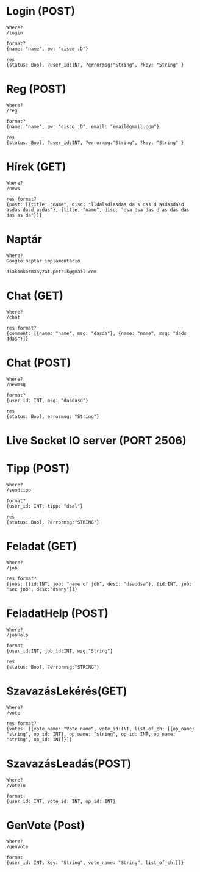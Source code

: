 # Login (POST)
    Where?
    /login

    format?  
    {name: "name", pw: "cisco :D"}

    res
    {status: Bool, ?user_id:INT, ?errormsg:"String", ?key: "String" }

# Reg (POST)

    Where?
    /reg

    format?
    {name: "name", pw: "cisco :D", email: "email@gmail.com"}

    res
    {status: Bool, ?user_id:INT, ?errormsg:"String", ?key: "String" }

# Hírek (GET)

    Where?
    /news

    res format?
    {post: [{title: "name", disc: "lldalsdlasdas da s das d asdasdasd asdas dasd asdas"}, {title: "name", disc: "dsa dsa das d as das das das as da"}]}

# Naptár

    Where?
    Google naptár implamentáció

    diakonkormanyzat.petrik@gmail.com

# Chat (GET)

    Where?
    /chat

    res format?
    {comment: [{name: "name", msg: "dasda"}, {name: "name", msg: "dads ddas"}]}


# Chat (POST)

    Where?
    /newmsg

    format?
    {user_id: INT, msg: "dasdasd"}

    res
    {status: Bool, errormsg: "String"}

# Live Socket IO server (PORT 2506)

# Tipp (POST)

    Where?
    /sendtipp

    format?
    {user_id: INT, tipp: "dsal"}

    res 
    {status: Bool, ?errormsg:"STRING"}

# Feladat (GET)

    Where?
    /job

    res format?
    {jobs: [{id:INT, job: "name of job", desc: "dsaddsa"}, {id:INT, job: "sec job", desc:"dsany"}]}

# FeladatHelp (POST)

    Where?
    /jobHelp

    format
    {user_id:INT, job_id:INT, msg:"String"}

    res 
    {status: Bool, ?errormsg:"STRING"}

# SzavazásLekérés(GET)

    Where?
    /vote

    res format?
    {votes: [{vote_name: "Vote name", vote_id:INT, list_of_ch: [{op_name: "string", op_id: INT}, op_name: "string", op_id: INT, op_name: "string", op_id: INT]}]} 

# SzavazásLeadás(POST)

    Where?
    /voteTo

    format:
    {user_id: INT, vote_id: INT, op_id: INT}

# GenVote (Post)

    Where?
    /genVote

    format
    {user_id: INT, key: "String", vote_name: "String", list_of_ch:[]}

